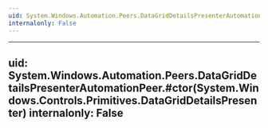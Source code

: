 ```yaml
---
uid: System.Windows.Automation.Peers.DataGridDetailsPresenterAutomationPeer
internalonly: False
---
```


---
uid: System.Windows.Automation.Peers.DataGridDetailsPresenterAutomationPeer.#ctor(System.Windows.Controls.Primitives.DataGridDetailsPresenter)
internalonly: False
---
